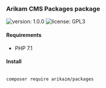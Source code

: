 ### Arikam CMS Packages package
![version: 1.0.0](https://img.shields.io/github/release/arikaim/packages.svg)
![license: GPL3](https://img.shields.io/badge/License-GPLv3-blue.svg)
   

#### Requirements 
  * PHP 7.1



#### Install
```bash

composer require arikaim/packages

```
